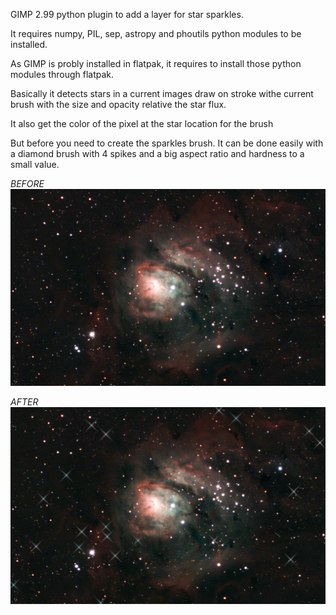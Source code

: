 GIMP 2.99 python plugin to add a layer for star sparkles.

It requires numpy, PIL, sep, astropy and  phoutils python modules to be installed.

As GIMP is probly installed in flatpak, it requires to install those python modules through flatpak.

Basically it detects stars in a current images draw on stroke withe current brush with the size
and opacity relative the star flux.

It also get the color of the pixel at the star location for the brush

But before you need to create the sparkles brush. It can be done easily with a diamond brush with 4 spikes and a big aspect ratio and hardness to a small value.


*BEFORE*
![After](https://github.com/fguilleme/astro-stars/blob/c99c29002d5a338417f524eca93ad95cf6e45581/original.jpg)

*AFTER*
![After](https://github.com/fguilleme/astro-stars/blob/42bd043e84951b138a66b5698aecf0c694ddddc0/star-sparkles.jpg)
